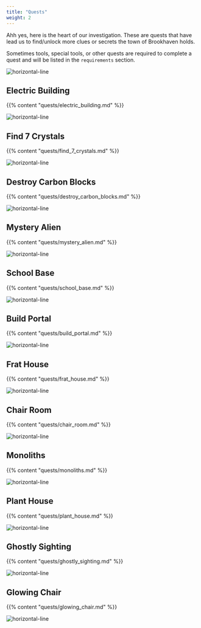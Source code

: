 ```yaml
---
title: "Quests"
weight: 2
---
```


Ahh yes, here is the heart of our investigation. These are quests that have lead us to find/unlock more clues or secrets the town of Brookhaven holds.

Sometimes tools, special tools, or other quests are required to complete a quest and will be listed in the `requirements` section.

![horizontal-line](/images/green-line.png)

## Electric Building
{{% content "quests/electric_building.md" %}}

![horizontal-line](/images/green-line.png)
 
## Find 7 Crystals
{{% content "quests/find_7_crystals.md" %}}

![horizontal-line](/images/green-line.png)

## Destroy Carbon Blocks
{{% content "quests/destroy_carbon_blocks.md" %}} 

![horizontal-line](/images/green-line.png)

## Mystery Alien
{{% content "quests/mystery_alien.md" %}}

![horizontal-line](/images/green-line.png)

## School Base
{{% content "quests/school_base.md" %}}

![horizontal-line](/images/green-line.png)


## Build Portal
{{% content "quests/build_portal.md" %}}

![horizontal-line](/images/green-line.png)

## Frat House
{{% content "quests/frat_house.md" %}}

![horizontal-line](/images/green-line.png)

## Chair Room
{{% content "quests/chair_room.md" %}}


![horizontal-line](/images/green-line.png)

## Monoliths
{{% content "quests/monoliths.md" %}}

![horizontal-line](/images/green-line.png)

## Plant House
{{% content "quests/plant_house.md" %}}

![horizontal-line](/images/green-line.png)

## Ghostly Sighting
{{% content "quests/ghostly_sighting.md" %}}

![horizontal-line](/images/green-line.png)

## Glowing Chair
{{% content "quests/glowing_chair.md" %}}

![horizontal-line](/images/green-line.png)
 